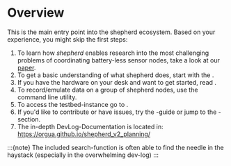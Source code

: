 # Overview

This is the main entry point into the shepherd ecosystem. Based on your experience, you might skip the first steps:

1. To learn how *shepherd* enables research into the most challenging problems of coordinating battery-less sensor nodes, take a look at our [paper](https://wwwpub.zih.tu-dresden.de/~mzimmerl/pubs/geissdoerfer19shepherd.pdf).
2. To get a basic understanding of what shepherd does, start with the [](user/basics).
3. If you have the hardware on your desk and want to get started, read [](user/getting_started).
4. To record/emulate data on a group of shepherd nodes, use the [](tools/herd) command line utility.
5. To access the testbed-instance go to [](testbed/instance_tud).
6. If you'd like to contribute or have issues, try the [](dev/contributing)-guide or jump to the [](user/help_me_help_you)-section.
7. The in-depth DevLog-Documentation is located in: <https://orgua.github.io/shepherd_v2_planning/>

:::{note}
The included search-function is often able to find the needle in the haystack (especially in the overwhelming dev-log)
:::
